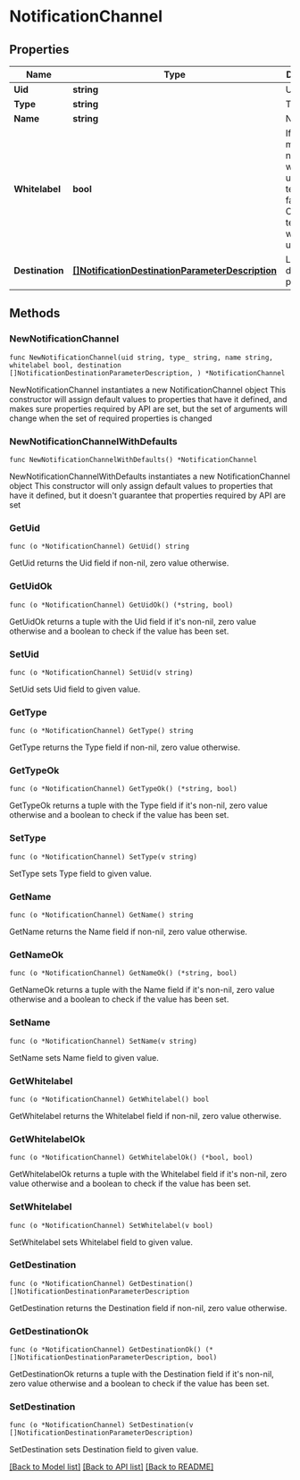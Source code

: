 # NotificationChannel

## Properties

Name | Type | Description | Notes
------------ | ------------- | ------------- | -------------
**Uid** | **string** | Unique ID | 
**Type** | **string** | Type | 
**Name** | **string** | Name | 
**Whitelabel** | **bool** | If true means notifications will be send using your templates; If false CY.SEND templates will be used. | 
**Destination** | [**[]NotificationDestinationParameterDescription**](NotificationDestinationParameterDescription.md) | List of destination parameters | 

## Methods

### NewNotificationChannel

`func NewNotificationChannel(uid string, type_ string, name string, whitelabel bool, destination []NotificationDestinationParameterDescription, ) *NotificationChannel`

NewNotificationChannel instantiates a new NotificationChannel object
This constructor will assign default values to properties that have it defined,
and makes sure properties required by API are set, but the set of arguments
will change when the set of required properties is changed

### NewNotificationChannelWithDefaults

`func NewNotificationChannelWithDefaults() *NotificationChannel`

NewNotificationChannelWithDefaults instantiates a new NotificationChannel object
This constructor will only assign default values to properties that have it defined,
but it doesn't guarantee that properties required by API are set

### GetUid

`func (o *NotificationChannel) GetUid() string`

GetUid returns the Uid field if non-nil, zero value otherwise.

### GetUidOk

`func (o *NotificationChannel) GetUidOk() (*string, bool)`

GetUidOk returns a tuple with the Uid field if it's non-nil, zero value otherwise
and a boolean to check if the value has been set.

### SetUid

`func (o *NotificationChannel) SetUid(v string)`

SetUid sets Uid field to given value.


### GetType

`func (o *NotificationChannel) GetType() string`

GetType returns the Type field if non-nil, zero value otherwise.

### GetTypeOk

`func (o *NotificationChannel) GetTypeOk() (*string, bool)`

GetTypeOk returns a tuple with the Type field if it's non-nil, zero value otherwise
and a boolean to check if the value has been set.

### SetType

`func (o *NotificationChannel) SetType(v string)`

SetType sets Type field to given value.


### GetName

`func (o *NotificationChannel) GetName() string`

GetName returns the Name field if non-nil, zero value otherwise.

### GetNameOk

`func (o *NotificationChannel) GetNameOk() (*string, bool)`

GetNameOk returns a tuple with the Name field if it's non-nil, zero value otherwise
and a boolean to check if the value has been set.

### SetName

`func (o *NotificationChannel) SetName(v string)`

SetName sets Name field to given value.


### GetWhitelabel

`func (o *NotificationChannel) GetWhitelabel() bool`

GetWhitelabel returns the Whitelabel field if non-nil, zero value otherwise.

### GetWhitelabelOk

`func (o *NotificationChannel) GetWhitelabelOk() (*bool, bool)`

GetWhitelabelOk returns a tuple with the Whitelabel field if it's non-nil, zero value otherwise
and a boolean to check if the value has been set.

### SetWhitelabel

`func (o *NotificationChannel) SetWhitelabel(v bool)`

SetWhitelabel sets Whitelabel field to given value.


### GetDestination

`func (o *NotificationChannel) GetDestination() []NotificationDestinationParameterDescription`

GetDestination returns the Destination field if non-nil, zero value otherwise.

### GetDestinationOk

`func (o *NotificationChannel) GetDestinationOk() (*[]NotificationDestinationParameterDescription, bool)`

GetDestinationOk returns a tuple with the Destination field if it's non-nil, zero value otherwise
and a boolean to check if the value has been set.

### SetDestination

`func (o *NotificationChannel) SetDestination(v []NotificationDestinationParameterDescription)`

SetDestination sets Destination field to given value.



[[Back to Model list]](../README.md#documentation-for-models) [[Back to API list]](../README.md#documentation-for-api-endpoints) [[Back to README]](../README.md)


